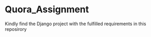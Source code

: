 # Quora_Assignment
Kindly find the Django project with the fulfilled requirements in this reposirory
